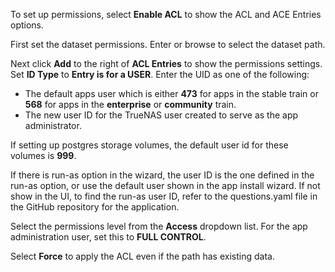 &NewLine;

To set up permissions, select **Enable ACL** to show the ACL and ACE Entries options.

First set the dataset permissions. Enter or browse to select the dataset path. 

Next click **Add** to the right of **ACL Entries** to show the permissions settings.
Set **ID Type** to **Entry is for a USER**.
Enter the UID as one of the following:
* The default apps user which is either **473** for apps in the stable train or **568** for apps in the **enterprise** or **community** train.
* The new user ID for the TrueNAS user created to serve as the app administrator.

If setting up postgres storage volumes, the default user id for these volumes is **999**.

If there is run-as option in the wizard, the user ID is the one defined in the run-as option, or use the default user shown in the app install wizard.
If not show in the UI, to find the run-as user ID, refer to the questions.yaml file in the GitHub repository for the application.

Select the permissions level from the **Access** dropdown list. For the app administration user, set this to **FULL CONTROL**.

Select **Force** to apply the ACL even if the path has existing data.